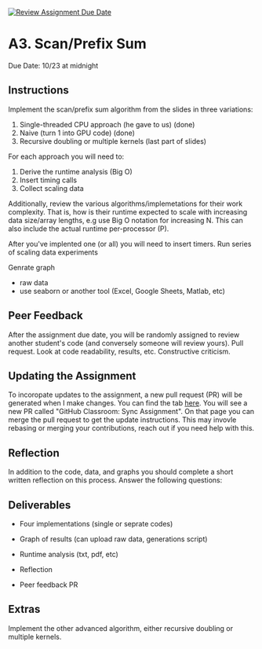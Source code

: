 [![Review Assignment Due Date](https://classroom.github.com/assets/deadline-readme-button-22041afd0340ce965d47ae6ef1cefeee28c7c493a6346c4f15d667ab976d596c.svg)](https://classroom.github.com/a/OmASplEc)
# A3. Scan/Prefix Sum

Due Date: 10/23 at midnight

## Instructions

Implement the scan/prefix sum algorithm from the slides in three variations:

1. Single-threaded CPU approach (he gave to us) (done)
2. Naive (turn 1 into GPU code) (done)
3. Recursive doubling or multiple kernels (last part of slides)

For each approach you will need to:

1. Derive the runtime analysis (Big O)
2. Insert timing calls
3. Collect scaling data

Additionally, review the various algorithms/implemetations for their
work complexity. That is, how is their runtime expected to scale with
increasing data size/array lengths, e.g use Big O notation for increasing N.
This can also include the actual runtime per-processor (P).

After you've implented one (or all)
you will need to insert timers.
Run series of scaling data experiments

Genrate graph
- raw data
- use seaborn or another tool (Excel, Google Sheets, Matlab, etc)

## Peer Feedback

After the assignment due date, you will be randomly assigned to review another
student's code (and conversely someone will review yours).
Pull request.
Look at code readability, results, etc.
Constructive criticism.

## Updating the Assignment

To incoropate updates to the assignment, a new pull request (PR) will be
generated when I make changes.
You can find the tab [here](/pulls).
You will see a new PR called "GitHub Classroom: Sync Assignment".
On that page you can merge the pull request to get the update instructions.
This may invovle rebasing or merging your contributions, reach out
if you need help with this.

## Reflection

In addition to the code, data, and graphs you should complete a short
written reflection on this process.
Answer the following questions:

## Deliverables

* Four implementations (single or seprate codes)
* Graph of results (can upload raw data, generations script)
* Runtime analysis (txt, pdf, etc)
* Reflection

* Peer feedback PR

## Extras

Implement the other advanced algorithm, either recursive doubling or
multiple kernels.
